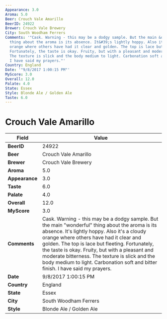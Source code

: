 ```yaml
---
Appearance: 3.0
Aroma: 5.0
Beer: Crouch Vale Amarillo
BeerID: 24922
Brewer: Crouch Vale Brewery
City: South Woodham Ferrers
Comments: '"Cask. Warning - this may be a dodgy sample. But the main &quot;wonderful&quot;
  thing about the aroma is its absence. It&#39;s lightly hoppy. Also it&#39;s a cloudy
  orange where others have had it clear and golden. The top is lace but fleeting.
  Fortunately, the taste is okay. Fruity, but with a pleasant and moderate bitterness.
  The texture is slick and the body medium to light. Carbonation soft and bitter finish.
  I have said my prayers."'
Country: England
Date: '"9/8/2017 1:00:15 PM"'
MyScore: 3.0
Overall: 12.0
Palate: 4.0
State: Essex
Style: Blonde Ale / Golden Ale
Taste: 6.0
---
```


# Crouch Vale Amarillo

| Field         | Value |
|---------------|-------|
| **BeerID** | 24922 |
| **Beer** | Crouch Vale Amarillo |
| **Brewer** | Crouch Vale Brewery |
| **Aroma** | 5.0 |
| **Appearance** | 3.0 |
| **Taste** | 6.0 |
| **Palate** | 4.0 |
| **Overall** | 12.0 |
| **MyScore** | 3.0 |
| **Comments** | Cask. Warning - this may be a dodgy sample. But the main &quot;wonderful&quot; thing about the aroma is its absence. It&#39;s lightly hoppy. Also it&#39;s a cloudy orange where others have had it clear and golden. The top is lace but fleeting. Fortunately, the taste is okay. Fruity, but with a pleasant and moderate bitterness. The texture is slick and the body medium to light. Carbonation soft and bitter finish. I have said my prayers. |
| **Date** | 9/8/2017 1:00:15 PM |
| **Country** | England |
| **State** | Essex |
| **City** | South Woodham Ferrers |
| **Style** | Blonde Ale / Golden Ale |
